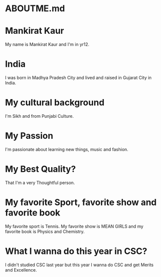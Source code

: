 # ABOUTME.md
# Mankirat Kaur 
My name is Mankirat Kaur and I'm in yr12.

# India 
I was born in Madhya Pradesh City and lived and raised in Gujarat City in India. 

# My cultural background 
I'm Sikh and from Punjabi Culture. 

# My Passion 
I'm passionate about learning new things, music and fashion. 

# My Best Quality?
That I'm a very Thoughtful person. 

# My favorite Sport, favorite show and favorite book
My favorite sport is Tennis. My favorite show is MEAN GIRLS and my favorite book is Physics and Chemistry.

# What I wanna do this year in CSC? 
I didn't studied CSC last year but this year I wanna do CSC and get Merits and Excellence. 
